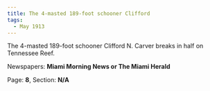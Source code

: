 ```yaml
---  
title: The 4-masted 189-foot schooner Clifford  
tags:  
  - May 1913  
---  
```

  
The 4-masted 189-foot schooner Clifford N. Carver breaks in half on Tennessee Reef.  
  
Newspapers: **Miami Morning News or The Miami Herald**  
  
Page: **8**, Section: **N/A** 

